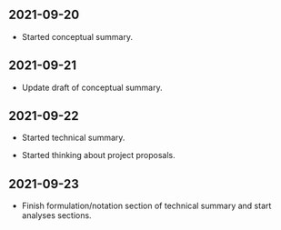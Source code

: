 ## 2021-09-20

* Started conceptual summary.

## 2021-09-21

* Update draft of conceptual summary.

## 2021-09-22

* Started technical summary.

* Started thinking about project proposals.

## 2021-09-23

* Finish formulation/notation section of technical summary and start analyses sections.